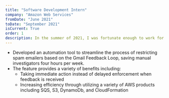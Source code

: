 ```yaml
---
title: "Software Development Intern"
company: "Amazon Web Services"
fromDate: "June 2021"
toDate: "September 2021"
isCurrent: True
order: 1
description: In the summer of 2021, I was fortunate enough to work for the SES team at AWS.
---
```


- Developed an automation tool to streamline the process of restricting spam emailers based on the Gmail Feedback Loop, saving manual investigators four hours per week. 
- The feature provides a variety of benefits including:
   - Taking immediate action instead of delayed enforcement when feedback is received
   - Increasing efficiency through utilizing a variety of AWS products including SQS, S3, DynamoDb, and CloudFormation
   
   